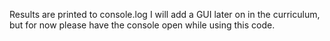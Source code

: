 Results are printed to console.log
I will add a GUI later on in the curriculum, but for now please have the console open while using this code.
